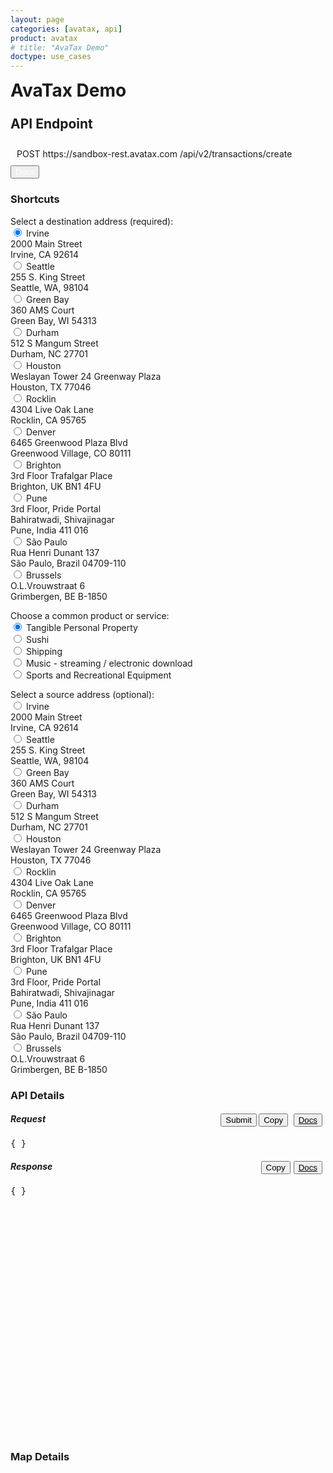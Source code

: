 ```yaml
---
layout: page
categories: [avatax, api]
product: avatax
# title: "AvaTax Demo"
doctype: use_cases
---
```




<script type='text/javascript'>
    var map;
    // function GetMap(lat, long) {
    //     if(lat == null || long == null) {
    //         lat = 33.6846603698176;
    //         long = -117.850629887389;
    //     }
    //     var location  = new Microsoft.Maps.Location(lat, long);
        
    //     map = new Microsoft.Maps.Map('#myMap', {center: location});
    //     var layer = new Microsoft.Maps.Layer("MyPushpinLayer1");
    //     layer.add(new Microsoft.Maps.Pushpin(location));
    //     map.layers.insert(layer);
    // }

    const infoboxTemplate = `
        <div class="demo-infobox">
            <h4>Getting Started</h4>
            <p>
                Calculating sales tax is time consuming and painful, but it doesn\'t have to be. Avalara\'s sales tax API automates the process for you! All you need to do to start making quick calculations is choose a product or service and where you\'re shipping from and to. Tinker with the options on the left, click "Submit" and watch the magic happen!
            </p>
        </div>
    `;

    function displayToolTip(center) {

        //Create an infobox that will render in the center of the map.
        const infobox = new Microsoft.Maps.Infobox(center, {
            htmlContent: infoboxTemplate,
        });

        //Assign the infobox to a map instance.
        infobox.setMap(map);
    }

    function GetMapWithLine(destLat, destLong, srcLat, srcLong) { 
        let center;

        
        if(destLat == null || destLong == null) { 
            // destLat = 33.6846603698176; 
            // destLong = -117.850629887389; 
            map = new Microsoft.Maps.Map('#myMap', {zoom: 0}); 
            center = map.getCenter();
            displayToolTip(center);
            return;
        }  
        
        

        //Single location layer (pushpin) 
        if(srcLat == null || srcLong == null) { 
            var location  = new Microsoft.Maps.Location(destLat, destLong);         
            map = new Microsoft.Maps.Map('#myMap', {center: location}); 
            var layer = new Microsoft.Maps.Layer("MyPushpinLayer1");
            layer.add(new Microsoft.Maps.Pushpin(location));
            map.layers.insert(layer);
            center = map.getCenter();
            displayToolTip(center);

            //Exit out since it is a single location.
            return; 
        }

        //Source and destination layer (polyline) 
        map = new Microsoft.Maps.Map('#myMap', {});
        center = map.getCenter();
        var coords = [center, new Microsoft.Maps.Location(center.latitude + 1, center.longitude + 1)];
        var line = new Microsoft.Maps.Polyline(coords, {strokeColor: 'orange', strokeThickness: 3});
        map.entities.push(line);
        displayToolTip(center);
    } 
</script>
<script type='text/javascript' src='https://www.bing.com/api/maps/mapcontrol?callback=GetMapWithLine&key=Ahgp_E6MHtyMYBJPCllMKTwJk7Indytl8hVm-Boe6mbyWbcyZvVBUePMDP5OLeiH' async defer></script>

<!-- page header -->
<div class="row">
    <div class="col-md-6">
        <h1 style="margin-top:0;">AvaTax Demo</h1>
    </div>
    <div class="col-md-6">
        <h2 id="demo-endpoint-header" style="display:inline-block;margin-top:0;padding-top:5px;">API Endpoint</h2>
        <div id="demo-endpoint-contents" style="margin: 10px;display:inline-block;">
            <div class="code-snippet-plaintext" style="display: inline;" id="console-method">POST</div>
            <div class="code-snippet-plaintext" style="display: inline;" id="console-server">https://sandbox-rest.avatax.com</div>
            <div class="code-snippet-plaintext" style="display: inline;" id="console-path">/api/v2/transactions/create</div>
        </div>
        <button class="btn btn-primary" style="display:inline;">
            <a href="https://developer.avalara.com/api-reference/avatax/rest/v2/methods/Transactions/CreateTransaction/" style="color:white;text-decoration:none;" target="_blank">
                <i class="glyphicon glyphicon-list-alt"></i> 
                Docs
            </a>
        </button>
    </div>
</div>
<!-- demo container -->
 <div class="row">
    <!-- shortcuts & api details container -->
    <div class="col-md-7">
        <div class="row">
            <!-- Shortcuts -->
            <div class="col-md-4" id="demo-shortcuts">
                <h3>Shortcuts</h3> 
                <!-- destination address -->
                <div class="row">
                    <div class="demo-shortcut-desc">Select a destination address (required):</div>
                    <form id="dropdown-dest-addresses" onChange="fillWithSampleData();">
                        <label class="demo-address-container">
                            <input name="address" type="radio" value="2000 Main Street,Irvine,CA,US,92614" lat="33.6846603698176" long="-117.850629887389" class="demo-address-radio" checked/> 
                            <span class="demo-label"> Irvine</span>
                            <br>
                            <i class="glyphicon glyphicon-map-marker demo-city-marker"></i> 2000 Main Street
                            <br>
                            <span class="demo-city-zip">Irvine, CA 92614</span>
                        </label>
                        <br>
                        <label class="demo-label-container">
                            <input name="address" type="radio" value="255 S. King Street,Seattle,WA,US,98104" lat="47.598100-122.331206" long="-122.331206" class="demo-address-radio"/> 
                            <span class="demo-label"> Seattle</span>
                            <br>
                            <i class="glyphicon glyphicon-map-marker demo-city-marker"></i> 255 S. King Street
                            <br>
                            <span class="demo-city-zip">Seattle, WA, 98104</span>
                        </label>
                        <br> 
                        <label class="demo-label-container">
                            <input name="address" type="radio" value="360 AMS Court,Green Bay,WI,US,54313"  
                            lat="44.550886" long="-88.100548" class="demo-address-radio"> 
                            <span class="demo-label"> Green Bay</span>
                            <br>
                            <i class="glyphicon glyphicon-map-marker demo-city-marker"></i> 360 AMS Court
                            <br>
                            <span class="demo-city-zip">Green Bay, WI 54313</span>
                        </label>
                        <br>
                        <label class="demo-label-container">
                            <input name="address" type="radio" value="512 S Mangum Street,Durham,NC,US,27701" 
                            lat="35.991727" long="-78.902647" class="demo-address-radio"/> 
                            <span class="demo-label"> Durham</span>
                            <br>
                            <i class="glyphicon glyphicon-map-marker demo-city-marker"></i> 512 S Mangum Street
                            <br>
                            <span class="demo-city-zip">Durham, NC 27701</span>
                        </label>
                        <br>
                        <label class="demo-label-container">
                            <input name="address" type="radio" value="Weslayan Tower 24 Greenway Plaza,Houston,TX,US,77046" 
                            lat="29.729903" long="-95.440863" class="demo-address-radio"/> 
                            <span class="demo-label"> Houston</span>
                            <br>
                            <i class="glyphicon glyphicon-map-marker demo-city-marker"></i> Weslayan Tower 24 Greenway Plaza
                            <br>
                            <span class="demo-city-zip">Houston, TX 77046</span>
                        </label>
                        <br>
                        <label class="demo-label-container">
                            <input name="address" type="radio" value="4304 Live Oak Lane,Rocklin,CA,US,95765" 
                            lat="38.821517" long="-121.243897" class="demo-address-radio"/> 
                            <span class="demo-label"> Rocklin</span>
                            <br>
                            <i class="glyphicon glyphicon-map-marker demo-city-marker"></i> 4304 Live Oak Lane
                            <br>
                            <span class="demo-city-zip">Rocklin, CA 95765</span>
                        </label>
                        <br>
                        <label class="demo-label-container">
                            <input name="address" type="radio" value="6465 Greenwood Plaza Blvd,Greenwood Village,CO,US,80111" lat="39.599445" long="-104.896804" class="demo-address-radio"/> 
                            <span class="demo-label"> Denver</span>
                            <br>
                            <i class="glyphicon glyphicon-map-marker demo-city-marker"></i> 6465 Greenwood Plaza Blvd
                            <br>
                            <span class="demo-city-zip">Greenwood Village, CO 80111</span>
                        </label>
                        <br>
                        <!-- international addresses -->
                        <label class="demo-label-container">
                            <input name="address" type="radio" value="3rd Floor Trafalgar Place,Brighton,Brighton and Hove,UK,BN1 4FU" lat="50.828746" long="-0.139584" class="demo-address-radio"/> 
                            <span class="demo-label"> Brighton</span>
                            <br>
                            <i class="glyphicon glyphicon-map-marker demo-city-marker"></i> 3rd Floor Trafalgar Place
                            <br>
                            <span class="demo-city-zip">Brighton, UK BN1 4FU</span>
                        </label>
                        <br>
                        <label class="demo-label-container">
                            <input name="address" type="radio" value="Bahiratwadi Shivajinagar,Pune,Maharashtra,India,411 016" 
                            lat="18.533946" long="73.827597" class="demo-address-radio"/> 
                            <span class="demo-label"> Pune</span>
                            <br>
                            <i class="glyphicon glyphicon-map-marker demo-city-marker"></i> 3rd Floor, Pride Portal 
                            <br>
                            <span class="demo-city-zip">Bahiratwadi, Shivajinagar</span>
                            <br>
                            <span class="demo-city-zip">Pune, India 411 016</span>
                        </label>
                        <br>
                        <label class="demo-label-container">
                            <input name="address" type="radio" value="Rua Henri Dunant 137,São Paulo,SP,Brazil,04709-110" 
                            lat="-23.633102" long="-46.695348" class="demo-address-radio"/> 
                            <span class="demo-label"> São Paulo</span>
                            <br>
                            <i class="glyphicon glyphicon-map-marker demo-city-marker"></i> Rua Henri Dunant 137
                            <br>
                            <span class="demo-city-zip">São Paulo, Brazil 04709-110</span>
                        </label>
                        <br>
                        <label class="demo-label-container">
                            <input name="address" type="radio" value="O.L.Vrouwstraat 6,Grimbergen,Belgium Grimbergen,BE,B-1850" 
                            lat="50.932458" long="4.372408" class="demo-address-radio"/> 
                            <span class="demo-label"> Brussels</span>
                            <br>
                            <i class="glyphicon glyphicon-map-marker demo-city-marker"></i> O.L.Vrouwstraat 6
                            <br>
                            <span class="demo-city-zip">Grimbergen, BE B-1850</span>
                        </label>
                    </form>
                </div>
                <!-- products -->
                <div class="row">
                    <div class="demo-shortcut-desc">
                        Choose a common product or service:
                    </div>
                    <form id="dropdown-products" onChange="fillWithSampleData();"> 
                        <label class="demo-label demo-label-container">
                            <input value="P0000000" name="product" type="radio" description="Tangible Personal Property" checked class="demo-address-radio"/> 
                            Tangible Personal Property
                        </label>
                        <br>
                        <label class="demo-label demo-label-container">
                            <input value="PF160024" name="product" type="radio" description="Sushi" class="demo-address-radio"/> 
                            Sushi
                        </label>
                        <br>
                        <label class="demo-label demo-label-container">
                            <input value="FR010000" name="product" type="radio" description="Shipping" class="demo-address-radio"/> 
                            Shipping
                        </label>
                        <br>
                        <label class="demo-label demo-label-container">
                            <input value="DM040200" name="product" type="radio" description="Music - streaming / electronic download" class="demo-address-radio"/> 
                            Music - streaming / electronic download
                        </label>
                        <br>
                        <label class="demo-label demo-label-container">
                            <input value="PC040400" name="product" type="radio" description="Sports and Recreational Equipment" class="demo-radio" /> 
                            Sports and Recreational Equipment
                        </label>
                        <br>
                    </form>  
                </div>
                <!-- source address name="srcAddress"-->
                <div class="row">
                    <div class="demo-shortcut-desc">
                        Select a source address (optional):
                    </div>
                    <form id="dropdown-src-addresses" onChange="fillWithSampleData();">
                        <label class="demo-address-container">
                            <input name="srcAddress" type="radio" value="2000 Main Street,Irvine,CA,US,92614" 
                            lat="33.6846603698176" long="-117.850629887389" class="demo-address-radio"/> 
                            <span class="demo-label"> Irvine</span>
                            <br>
                            <i class="glyphicon glyphicon-map-marker demo-city-marker"></i> 2000 Main Street
                            <br>
                            <span class="demo-city-zip">Irvine, CA 92614</span>
                        </label>
                        <br>
                        <label class="demo-label-container">
                            <input name="srcAddress" type="radio" value="255 S. King Street,Seattle,WA,US,98104" 
                            lat="47.598100-122.331206" long="-122.331206" class="demo-address-radio"/> 
                            <span class="demo-label"> Seattle</span>
                            <br>
                            <i class="glyphicon glyphicon-map-marker demo-city-marker"></i> 255 S. King Street
                            <br>
                            <span class="demo-city-zip">Seattle, WA, 98104</span>
                        </label>
                        <br> 
                        <label class="demo-label-container">
                            <input name="srcAddress" type="radio" value="360 AMS Court,Green Bay,WI,US,54313"  
                            lat="44.550886" long="-88.100548" class="demo-address-radio"> 
                            <span class="demo-label"> Green Bay</span>
                            <br>
                            <i class="glyphicon glyphicon-map-marker demo-city-marker"></i> 360 AMS Court
                            <br>
                            <span class="demo-city-zip">Green Bay, WI 54313</span>
                        </label>
                        <br>
                        <label class="demo-label-container">
                            <input name="srcAddress" type="radio" value="512 S Mangum Street,Durham,NC,US,27701" 
                            lat="35.991727" long="-78.902647" class="demo-address-radio"/> 
                            <span class="demo-label"> Durham</span>
                            <br>
                            <i class="glyphicon glyphicon-map-marker demo-city-marker"></i> 512 S Mangum Street
                            <br>
                            <span class="demo-city-zip">Durham, NC 27701</span>
                        </label>
                        <br>
                        <label class="demo-label-container">
                            <input name="srcAddress" type="radio" value="Weslayan Tower 24 Greenway Plaza,Houston,TX,US,77046" 
                            lat="29.729903" long="-95.440863" class="demo-address-radio"/> 
                            <span class="demo-label"> Houston</span>
                            <br>
                            <i class="glyphicon glyphicon-map-marker demo-city-marker"></i> Weslayan Tower 24 Greenway Plaza
                            <br>
                            <span class="demo-city-zip">Houston, TX 77046</span>
                        </label>
                        <br>
                        <label class="demo-label-container">
                            <input name="srcAddress" type="radio" value="4304 Live Oak Lane,Rocklin,CA,US,95765" 
                            lat="38.821517" long="-121.243897" class="demo-address-radio"/> 
                            <span class="demo-label"> Rocklin</span>
                            <br>
                            <i class="glyphicon glyphicon-map-marker demo-city-marker"></i> 4304 Live Oak Lane
                            <br>
                            <span class="demo-city-zip">Rocklin, CA 95765</span>
                        </label>
                        <br>
                        <label class="demo-label-container">
                            <input name="srcAddress" type="radio" value="6465 Greenwood Plaza Blvd,Greenwood Village,CO,US,80111" lat="39.599445" long="-104.896804" class="demo-address-radio"/> 
                            <span class="demo-label"> Denver</span>
                            <br>
                            <i class="glyphicon glyphicon-map-marker demo-city-marker"></i> 6465 Greenwood Plaza Blvd
                            <br>
                            <span class="demo-city-zip">Greenwood Village, CO 80111</span>
                        </label>
                        <br>
                        <!-- international addresses -->
                        <label class="demo-label-container">
                            <input name="srcAddress" type="radio" value="3rd Floor Trafalgar Place,Brighton,Brighton and Hove,UK,BN1 4FU" lat="50.828746" long="-0.139584" class="demo-address-radio"/> 
                            <span class="demo-label"> Brighton</span>
                            <br>
                            <i class="glyphicon glyphicon-map-marker demo-city-marker"></i> 3rd Floor Trafalgar Place
                            <br>
                            <span class="demo-city-zip">Brighton, UK BN1 4FU</span>
                        </label>
                        <br>
                        <label class="demo-label-container">
                            <input name="srcAddress" type="radio" value="Bahiratwadi Shivajinagar,Pune,Maharashtra,India,411 016" 
                            lat="18.533946" long="73.827597" class="demo-address-radio"/> 
                            <span class="demo-label"> Pune</span>
                            <br>
                            <i class="glyphicon glyphicon-map-marker demo-city-marker"></i> 3rd Floor, Pride Portal 
                            <br>
                            <span class="demo-city-zip">Bahiratwadi, Shivajinagar</span>
                            <br>
                            <span class="demo-city-zip">Pune, India 411 016</span>
                        </label>
                        <br>
                        <label class="demo-label-container">
                            <input name="srcAddress" type="radio" value="Rua Henri Dunant 137,São Paulo,SP,Brazil,04709-110" 
                            lat="-23.633102" long="-46.695348" class="demo-address-radio"/> 
                            <span class="demo-label"> São Paulo</span>
                            <br>
                            <i class="glyphicon glyphicon-map-marker demo-city-marker"></i> Rua Henri Dunant 137
                            <br>
                            <span class="demo-city-zip">São Paulo, Brazil 04709-110</span>
                        </label>
                        <br>
                        <label class="demo-label-container">
                            <input name="srcAddress" type="radio" value="O.L.Vrouwstraat 6,Grimbergen,Belgium Grimbergen,BE,B-1850" 
                            lat="50.932458" long="4.372408" class="demo-address-radio"/> 
                            <span class="demo-label"> Brussels</span>
                            <br>
                            <i class="glyphicon glyphicon-map-marker demo-city-marker"></i> O.L.Vrouwstraat 6
                            <br>
                            <span class="demo-city-zip">Grimbergen, BE B-1850</span>
                        </label>
                    </form>
                </div>
            </div>
            <!-- end shortcut / start API details  -->
            <div class="col-md-8" id="demo-api-details">
                <h3>API Details</h3>
                <!-- request output -->
                <div class="console-req-container api-console-output row" id="demo-console-req" >
                    <h5 class="console-output-header">Request
                        <div style="float:right;">
                            <button class="btn btn-primary" type="button" onClick="ApiRequest();" style="display:inline;">Submit</button>
                            <button class="btn btn-link" type="submit" onClick="copyToClipboard('#demo-console-input');" style="color:#000000;margin-right:5px;display:inline;">
                                <i class="glyphicon glyphicon-copy"></i>Copy
                            </button>
                            <button class="btn btn-link" style="display:inline;color:#000000;margin-right:5px;">
                                <a href="https://developer.avalara.com/api-reference/avatax/rest/v2/models/CreateTransactionModel/" style="color:#000000;" target="_blank">
                                    <i class="glyphicon glyphicon-list-alt"></i> 
                                    Docs
                                </a>
                            </button>
                        </div>
                    </h5>
                    <div class="code-snippet reqScroll" id="demo-console-req">
                        <pre id="demo-console-input">{ }</pre>
                    </div>
                </div>
                <!-- response output -->
                <div class="row console-res-container api-console-output" id="demo-console-res">
                    <h5 class="console-output-header col-md-12">Response
                        <div style="float:right;">
                            <button class="btn btn-link" type="submit" onClick="copyToClipboard('#demo-console-output');" style="color:#000000;margin-right:5px;">
                                <i class="glyphicon glyphicon-copy"></i>Copy
                            </button>
                            <button class="btn btn-link" style="float:right;color:#000000;margin-right:5px;">
                                <a href="https://developer.avalara.com/api-reference/avatax/rest/v2/models/TransactionModel/" style="color:#000000;" target="_blank">
                                    <i class="glyphicon glyphicon-list-alt"></i> 
                                    Docs
                                </a>
                            </button>
                        </div>
                    </h5>
                    <div class="code-snippet respScroll" style="height:400px;">
                        <div class="loading-pulse" style="display: none;"></div>
                        <pre id="demo-console-output">{ }</pre>
                    </div>
                </div>  
            </div>
            <!-- end api details -->
        </div>
    </div>
    <!-- map container -->
    <div class="col-md-5">
        <h3>Map Details</h3>
        <div id="myMap"></div>
    </div>
 </div>
 <!-- end demo container -->